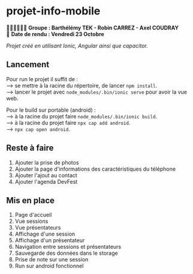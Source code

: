 # projet-info-mobile
👨‍💻👨‍💻👨‍💻 __Groupe : Barthélémy TEK - Robin CARREZ - Axel COUDRAY__<br/>
📅 __Date de rendu : Vendredi 23 Octobre__

_Projet créé en utilisant Ionic, Angular ainsi que capacitor._

## Lancement
Pour run le projet il suffit de :<br/>
--> se mettre à la racine du répertoire, de lancer `npm install`.<br/>
--> lancer le projet avec `node_modules/.bin/ionic serve` pour avoir la vue web.


Pour le build sur portable (android) :<br/>
--> à la racine du projet faire `node_modules/.bin/ionic build`.<br/>
--> à la racine du projet faire `npx cap add android`.<br/>
--> `npx cap open android`.

## Reste à faire
1. Ajouter la prise de photos
2. Ajouter la page d'informations des caractéristiques du téléphone
3. Ajouter l'ajout au contact
4. Ajouter l'agenda DevFest

## Mis en place
1. Page d'accueil
2. Vue sessions
3. Vue présentateurs
4. Affichage d'une session
5. Affichage d'un présentateur
6. Navigation entre sessions et présentateurs
7. Sauvegarde des données dans le storage
8. Prise de note sur une session
9. Run sur android fonctionnel
